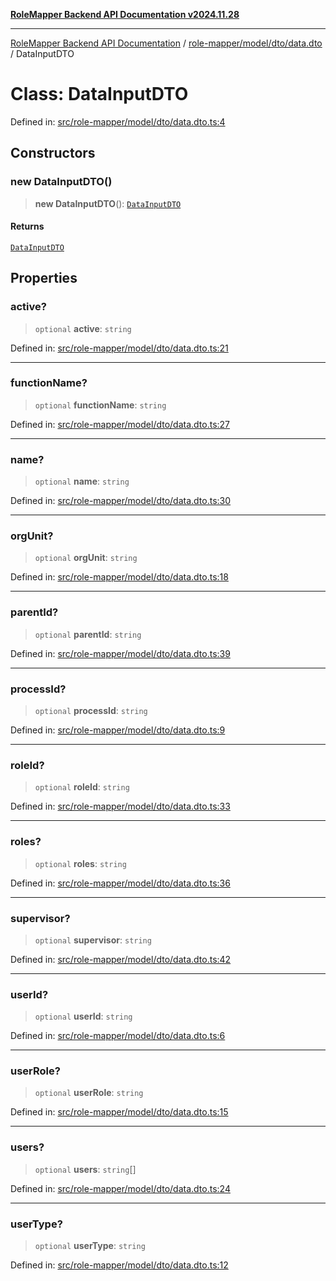 [**RoleMapper Backend API Documentation v2024.11.28**](../../../../../README.md)

***

[RoleMapper Backend API Documentation](../../../../../modules.md) / [role-mapper/model/dto/data.dto](../README.md) / DataInputDTO

# Class: DataInputDTO

Defined in: [src/role-mapper/model/dto/data.dto.ts:4](https://github.com/FlowCraft-AG/RoleMapper/blob/145632709283208e820d3cdbc6b2193b07b9900d/backend/src/role-mapper/model/dto/data.dto.ts#L4)

## Constructors

### new DataInputDTO()

> **new DataInputDTO**(): [`DataInputDTO`](DataInputDTO.md)

#### Returns

[`DataInputDTO`](DataInputDTO.md)

## Properties

### active?

> `optional` **active**: `string`

Defined in: [src/role-mapper/model/dto/data.dto.ts:21](https://github.com/FlowCraft-AG/RoleMapper/blob/145632709283208e820d3cdbc6b2193b07b9900d/backend/src/role-mapper/model/dto/data.dto.ts#L21)

***

### functionName?

> `optional` **functionName**: `string`

Defined in: [src/role-mapper/model/dto/data.dto.ts:27](https://github.com/FlowCraft-AG/RoleMapper/blob/145632709283208e820d3cdbc6b2193b07b9900d/backend/src/role-mapper/model/dto/data.dto.ts#L27)

***

### name?

> `optional` **name**: `string`

Defined in: [src/role-mapper/model/dto/data.dto.ts:30](https://github.com/FlowCraft-AG/RoleMapper/blob/145632709283208e820d3cdbc6b2193b07b9900d/backend/src/role-mapper/model/dto/data.dto.ts#L30)

***

### orgUnit?

> `optional` **orgUnit**: `string`

Defined in: [src/role-mapper/model/dto/data.dto.ts:18](https://github.com/FlowCraft-AG/RoleMapper/blob/145632709283208e820d3cdbc6b2193b07b9900d/backend/src/role-mapper/model/dto/data.dto.ts#L18)

***

### parentId?

> `optional` **parentId**: `string`

Defined in: [src/role-mapper/model/dto/data.dto.ts:39](https://github.com/FlowCraft-AG/RoleMapper/blob/145632709283208e820d3cdbc6b2193b07b9900d/backend/src/role-mapper/model/dto/data.dto.ts#L39)

***

### processId?

> `optional` **processId**: `string`

Defined in: [src/role-mapper/model/dto/data.dto.ts:9](https://github.com/FlowCraft-AG/RoleMapper/blob/145632709283208e820d3cdbc6b2193b07b9900d/backend/src/role-mapper/model/dto/data.dto.ts#L9)

***

### roleId?

> `optional` **roleId**: `string`

Defined in: [src/role-mapper/model/dto/data.dto.ts:33](https://github.com/FlowCraft-AG/RoleMapper/blob/145632709283208e820d3cdbc6b2193b07b9900d/backend/src/role-mapper/model/dto/data.dto.ts#L33)

***

### roles?

> `optional` **roles**: `string`

Defined in: [src/role-mapper/model/dto/data.dto.ts:36](https://github.com/FlowCraft-AG/RoleMapper/blob/145632709283208e820d3cdbc6b2193b07b9900d/backend/src/role-mapper/model/dto/data.dto.ts#L36)

***

### supervisor?

> `optional` **supervisor**: `string`

Defined in: [src/role-mapper/model/dto/data.dto.ts:42](https://github.com/FlowCraft-AG/RoleMapper/blob/145632709283208e820d3cdbc6b2193b07b9900d/backend/src/role-mapper/model/dto/data.dto.ts#L42)

***

### userId?

> `optional` **userId**: `string`

Defined in: [src/role-mapper/model/dto/data.dto.ts:6](https://github.com/FlowCraft-AG/RoleMapper/blob/145632709283208e820d3cdbc6b2193b07b9900d/backend/src/role-mapper/model/dto/data.dto.ts#L6)

***

### userRole?

> `optional` **userRole**: `string`

Defined in: [src/role-mapper/model/dto/data.dto.ts:15](https://github.com/FlowCraft-AG/RoleMapper/blob/145632709283208e820d3cdbc6b2193b07b9900d/backend/src/role-mapper/model/dto/data.dto.ts#L15)

***

### users?

> `optional` **users**: `string`[]

Defined in: [src/role-mapper/model/dto/data.dto.ts:24](https://github.com/FlowCraft-AG/RoleMapper/blob/145632709283208e820d3cdbc6b2193b07b9900d/backend/src/role-mapper/model/dto/data.dto.ts#L24)

***

### userType?

> `optional` **userType**: `string`

Defined in: [src/role-mapper/model/dto/data.dto.ts:12](https://github.com/FlowCraft-AG/RoleMapper/blob/145632709283208e820d3cdbc6b2193b07b9900d/backend/src/role-mapper/model/dto/data.dto.ts#L12)

